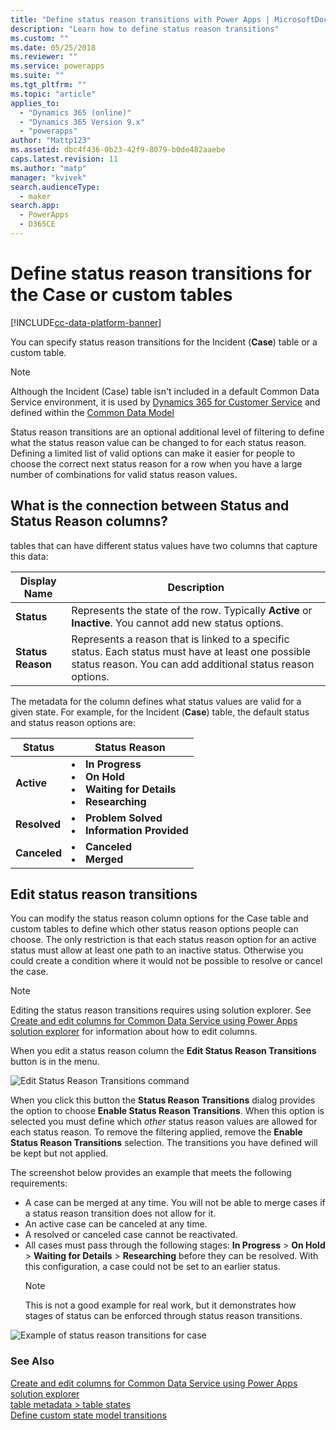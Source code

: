 ```yaml
---
title: "Define status reason transitions with Power Apps | MicrosoftDocs"
description: "Learn how to define status reason transitions"
ms.custom: ""
ms.date: 05/25/2018
ms.reviewer: ""
ms.service: powerapps
ms.suite: ""
ms.tgt_pltfrm: ""
ms.topic: "article"
applies_to: 
  - "Dynamics 365 (online)"
  - "Dynamics 365 Version 9.x"
  - "powerapps"
author: "Mattp123"
ms.assetid: dbc4f436-0b23-42f9-8079-b0de482aaebe
caps.latest.revision: 11
ms.author: "matp"
manager: "kvivek"
search.audienceType: 
  - maker
search.app: 
  - PowerApps
  - D365CE
---
```


# Define status reason transitions for the Case or custom tables

[!INCLUDE[cc-data-platform-banner](../../includes/cc-data-platform-banner.md)]

You can specify status reason transitions for the Incident (**Case**) table or a custom table.

> [!NOTE]
> Although the Incident (Case) table isn't included in a default Common Data Service environment, it is used by [Dynamics 365 for Customer Service](https://dynamics.microsoft.com/customer-service/) and defined within the [Common Data Model](https://github.com/Microsoft/CDM/blob/master/schemaDocuments/core/applicationCommon/foundationCommon/crmCommon/service/Incident.cdm.json)
  
Status reason transitions are an optional additional level of filtering to define what the status reason value can be changed to for each status reason. Defining a limited list of valid options can make it easier for people to choose the correct next status reason for a row when you have a large number of combinations for valid status reason values.  
  
<a name="BKMK_StatusAndStatusReasons"></a>

## What is the connection between Status and Status Reason columns?  

tables that can have different status values have two columns that capture this data:  
  
|Display Name|Description|  
|------------------|-----------------|  
|**Status**|Represents the state of the row. Typically **Active** or **Inactive**. You cannot add new status options.|  
|**Status Reason**|Represents a reason that is linked to a specific status. Each status must have at least one possible status reason. You can add additional status reason options.|  
  
The metadata for the column defines what status values are valid for a given state. For example, for the Incident (**Case**) table, the default status and status reason options are:  
  
|Status|Status Reason|  
|------------|-------------------|  
|**Active**|<li>**In Progress**</li><li>**On Hold**</li><li>**Waiting for Details**</li><li>**Researching**</li>| 
|**Resolved**|<li>**Problem Solved**</li><li>**Information Provided**</li>|
|**Canceled**|<li>**Canceled**</li><li>**Merged**</li>|
  
  
<a name="BKMK_EditStatusReasonTransitions"></a>   

## Edit status reason transitions
 
You can modify the status reason column options for the Case table and custom tables to define which other status reason options people can choose. The only restriction is that each status reason option for an active status must allow at least one path to an inactive status. Otherwise you could create a condition where it would not be possible to resolve or cancel the case.  

> [!NOTE]
> Editing the status reason transitions requires using solution explorer. See [Create and edit columns for Common Data Service using Power Apps solution explorer](create-edit-column-solution-explorer.md) for information about how to edit columns.
  
 When you edit a status reason column the **Edit Status Reason Transitions** button is in the menu. 

![Edit Status Reason Transitions command](media/status-reason-transitions-command.png)

When you click this button the **Status Reason Transitions** dialog provides the option to choose **Enable Status Reason Transitions**. When this option is selected you must define which *other* status reason values are allowed for each status reason. To remove the filtering applied, remove the **Enable Status Reason Transitions** selection. The transitions you have defined will be kept but not applied.  
  
The screenshot below provides an example that meets the following requirements: 
 
- A case can be merged at any time. You will not be able to merge cases if a status reason transition does not allow for it.  
- An active case can be canceled at any time.  
- A resolved or canceled case cannot be reactivated.  
- All cases must pass through the following stages: **In Progress** > **On Hold** > **Waiting for Details** > **Researching** before they can be resolved. With this configuration, a case could not be set to an earlier status.  
  > [!NOTE]
  >  This is not a good example for real work, but it demonstrates how stages of status can be enforced through status reason transitions.  
  
 ![Example of status reason transitions for case](media/status-reason-transitions-example.PNG)  
  
### See Also  

[Create and edit columns for Common Data Service using Power Apps solution explorer](create-edit-column-solution-explorer.md)<br />
[table metadata > table states](/powerapps/developer/common-data-service/table-metadata#table-states)<br />
[Define custom state model transitions](/dynamics365/customer-engagement/developer/define-custom-state-model-transitions)

